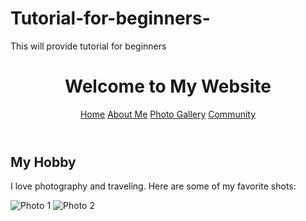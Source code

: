 # Tutorial-for-beginners-
This will provide tutorial for beginners 
<!DOCTYPE html>
<html lang="en">
<head>
    <meta charset="UTF-8">
    <meta name="viewport" content="width=device-width, initial-scale=1.0">
    <title>Home</title>
    <link rel="stylesheet" href="styles.css">
</head>
<body>
    <header>
        <h1>Welcome to My Website</h1>
        <nav>
            <a href="index.html">Home</a>
            <a href="about.html">About Me</a>
            <a href="gallery.html">Photo Gallery</a>
            <a href="community.html">Community</a>
        </nav>
    </header>
    <section>
        <h2>My Hobby</h2>
        <p>I love photography and traveling. Here are some of my favorite shots:</p>
        <img src="images/photo1.jpg" alt="Photo 1">
        <img src="images/photo2.jpg" alt="Photo 2">
    </section>
</body>
</html>
